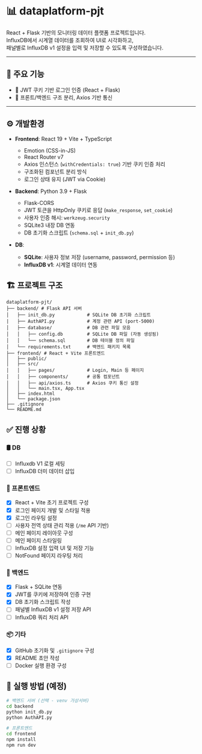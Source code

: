 # 📊 dataplatform-pjt

React + Flask 기반의 모니터링 데이터 플랫폼 프로젝트입니다.  
InfluxDB에서 시계열 데이터를 조회하여 UI로 시각화하고,  
패널별로 InfluxDB v1 설정을 입력 및 저장할 수 있도록 구성하였습니다.

---

## 🚀 주요 기능

- 🔐 JWT 쿠키 기반 로그인 인증 (React + Flask)
- 🧩 프론트/백엔드 구조 분리, Axios 기반 통신

---

## ⚙️ 개발환경

- **Frontend**: React 19 + Vite + TypeScript

  - Emotion (CSS-in-JS)
  - React Router v7
  - Axios 인스턴스 (`withCredentials: true`) 기반 쿠키 인증 처리
  - 구조화된 컴포넌트 분리 방식
  - 로그인 상태 유지 (JWT via Cookie)

- **Backend**: Python 3.9 + Flask
  - Flask-CORS
  - JWT 토큰을 HttpOnly 쿠키로 응답 (`make_response`, `set_cookie`)
  - 사용자 인증 해시: `werkzeug.security`
  - SQLite3 내장 DB 연동
  - DB 초기화 스크립트 (`schema.sql` + `init_db.py`)
- **DB**:
  - **SQLite**: 사용자 정보 저장 (username, password, permission 등)
  - **InfluxDB v1**: 시계열 데이터 연동

## 🏗️ 프로젝트 구조

```
dataplatform-pjt/
├── backend/ # Flask API 서버
│   ├── init_db.py            # SQLite DB 초기화 스크립트
|   ├── AuthAPI.py            # 계정 관련 API (port-5000)
│   ├── database/             # DB 관련 파일 모음
│   │   ├── config.db         # SQLite DB 파일 (자동 생성됨)
│   │   └── schema.sql        # DB 테이블 정의 파일
│   └── requirements.txt      # 백엔드 패키지 목록
├── frontend/ # React + Vite 프론트엔드
│   ├── public/
│   ├── src/
│   │   ├── pages/            # Login, Main 등 페이지
│   │   ├── components/       # 공통 컴포넌트
│   │   ├── api/axios.ts      # Axios 쿠키 통신 설정
│   │   └── main.tsx, App.tsx
│   ├── index.html
│   └── package.json
├── .gitignore
└── README.md
```

## ✅ 진행 상황

### 🛢️ DB

- [ ] Influxdb V1 로컬 세팅
- [ ] InfluxDB 더미 데이터 삽입

### 🧩 프론트엔드

- [x] React + Vite 초기 프로젝트 구성
- [x] 로그인 페이지 개발 및 스타일 적용
- [x] 로그인 라우팅 설정
- [ ] 사용자 전역 상태 관리 적용 (`/me` API 기반)
- [ ] 메인 페이지 레이아웃 구성
- [ ] 메인 페이지 스타일링
- [ ] InfluxDB 설정 입력 UI 및 저장 기능
- [ ] NotFound 페이지 라우팅 처리

### 🧠 백엔드

- [x] Flask + SQLite 연동
- [x] JWT를 쿠키에 저장하여 인증 구현
- [x] DB 초기화 스크립트 작성
- [ ] 패널별 InfluxDB v1 설정 저장 API
- [ ] InfluxDB 쿼리 처리 API

### 📦 기타

- [x] GitHub 초기화 및 `.gitignore` 구성
- [x] README 초안 작성
- [ ] Docker 실행 환경 구성

## 🧪 실행 방법 (예정)

```bash
# 백엔드 서버 (선택 - venv 가상서버)
cd backend
python init_db.py
python AuthAPI.py

# 프론트엔드
cd frontend
npm install
npm run dev
```
